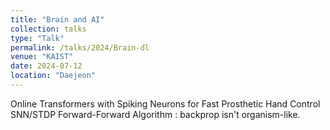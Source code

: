 ```yaml
---
title: "Brain and AI"
collection: talks
type: "Talk"
permalink: /talks/2024/Brain-dl
venue: "KAIST"
date: 2024-07-12
location: "Daejeon"
---
```


Online Transformers with Spiking Neurons for Fast Prosthetic Hand Control
SNN/STDP
Forward-Forward Algorithm : backprop isn't organism-like.